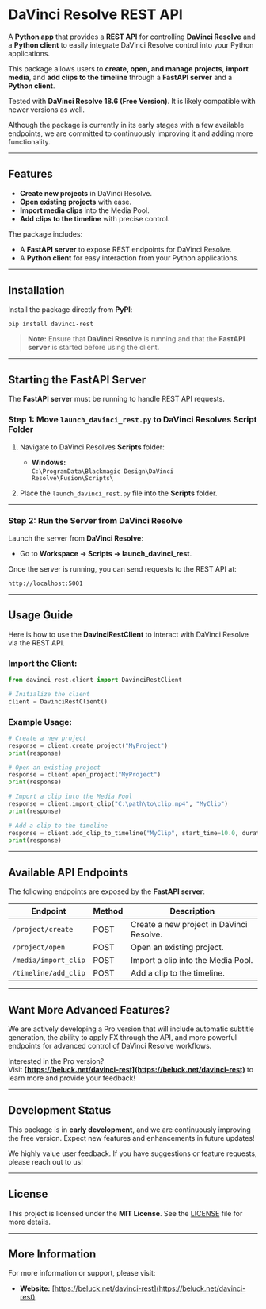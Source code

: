 
# DaVinci Resolve REST API

A **Python app** that provides a **REST API** for controlling **DaVinci Resolve** and a **Python client** to easily integrate DaVinci Resolve control into your Python applications.

This package allows users to **create, open, and manage projects**, **import media**, and **add clips to the timeline** through a **FastAPI server** and a **Python client**.

Tested with **DaVinci Resolve 18.6 (Free Version)**. It is likely compatible with newer versions as well.

Although the package is currently in its early stages with a few available endpoints, we are committed to continuously improving it and adding more functionality.

---

## **Features**

- **Create new projects** in DaVinci Resolve.
- **Open existing projects** with ease.
- **Import media clips** into the Media Pool.
- **Add clips to the timeline** with precise control.

The package includes:

- A **FastAPI server** to expose REST endpoints for DaVinci Resolve.
- A **Python client** for easy interaction from your Python applications.

---

## **Installation**

Install the package directly from **PyPI**:

```bash
pip install davinci-rest
```

> **Note:** Ensure that **DaVinci Resolve** is running and that the **FastAPI server** is started before using the client.

---

## **Starting the FastAPI Server**

The **FastAPI server** must be running to handle REST API requests.

### **Step 1: Move `launch_davinci_rest.py` to DaVinci Resolves Script Folder**

1. Navigate to DaVinci Resolves **Scripts** folder:

   - **Windows:**  
     `C:\ProgramData\Blackmagic Design\DaVinci Resolve\Fusion\Scripts\`

2. Place the `launch_davinci_rest.py` file into the **Scripts** folder.

---

### **Step 2: Run the Server from DaVinci Resolve**

Launch the server from **DaVinci Resolve**:

- Go to **Workspace -> Scripts -> launch_davinci_rest**.

Once the server is running, you can send requests to the REST API at:

```text
http://localhost:5001
```

---

## **Usage Guide**

Here is how to use the **DavinciRestClient** to interact with DaVinci Resolve via the REST API.

### **Import the Client:**

```python
from davinci_rest.client import DavinciRestClient

# Initialize the client
client = DavinciRestClient()
```

### **Example Usage:**

```python
# Create a new project
response = client.create_project("MyProject")
print(response)

# Open an existing project
response = client.open_project("MyProject")
print(response)

# Import a clip into the Media Pool
response = client.import_clip("C:\path\to\clip.mp4", "MyClip")
print(response)

# Add a clip to the timeline
response = client.add_clip_to_timeline("MyClip", start_time=10.0, duration=5.0)
print(response)
```

---

## **Available API Endpoints**

The following endpoints are exposed by the **FastAPI server**:

| **Endpoint**              | **Method** | **Description**                          |
|---------------------------|------------|------------------------------------------|
| `/project/create`          | POST       | Create a new project in DaVinci Resolve. |
| `/project/open`            | POST       | Open an existing project.                |
| `/media/import_clip`       | POST       | Import a clip into the Media Pool.       |
| `/timeline/add_clip`       | POST       | Add a clip to the timeline.              |

---

## **Want More Advanced Features?**

We are actively developing a Pro version that will include automatic subtitle generation, the ability to apply FX through the API, and more powerful endpoints for advanced control of DaVinci Resolve workflows.

Interested in the Pro version?  
Visit **[https://beluck.net/davinci-rest](https://beluck.net/davinci-rest)** to learn more and provide your feedback!

---

## **Development Status**

This package is in **early development**, and we are continuously improving the free version. Expect new features and enhancements in future updates!

We highly value user feedback. If you have suggestions or feature requests, please reach out to us!

---

## **License**

This project is licensed under the **MIT License**. See the [LICENSE](LICENSE) file for more details.

---

## **More Information**

For more information or support, please visit:

- **Website:** [https://beluck.net/davinci-rest](https://beluck.net/davinci-rest)
